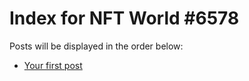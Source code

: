 # Index for NFT World #6578
Posts will be displayed in the order below:

- [Your first post](./001-first.md)

